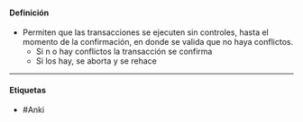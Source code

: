 #### Definición
- Permiten que las transacciones se ejecuten sin controles, hasta el momento de la confirmación, en donde se valida que no haya conflictos.
	- Si n o hay conflictos la transacción se confirma
	- Si los hay, se aborta y se rehace
***
#### Etiquetas
- #Anki 